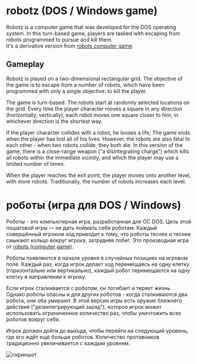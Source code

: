 # robotz (DOS / Windows game)
Robotz is a computer game that was developed for the DOS operating system. In this turn-based game, players are tasked with escaping from robots programmed to pursue and kill them.  
It's a derivative version from [robots computer game](https://en.wikipedia.org/wiki/Robots_(computer_game)). 

## Gameplay
Robotz is played on a two-dimensional rectangular grid. The objective of the game is to escape from a number of robots, which have been programmed with only a single objective: to kill the player.

The game is turn-based. The robots start at randomly selected locations on the grid. Every time the player character moves a square in any direction (horizontally, vertically), each robot moves one square closer to him, in whichever direction is the shortest way.

If the player character collides with a robot, he looses a life; The game ends when the player has lost all of his lives. However, the robots are also fatal to each other - when two robots collide, they both die. In this version of the game, there is a close-range weapon ("a disintegrating charge") which kills all robots within the immediate vicinity, and which the player may use a limited number of times.

When the player reaches the exit point, the player moves onto another level, with more robots. Traditionally, the number of robots increases each level.

# роботы (игра для DOS / Windows)
Роботы - это компьютерная игра, разработанная для ОС DOS. Цель этой пошаговой игры — не дать поймать себя роботам. Каждый совершённый игроком ход приводит к тому, что роботы теснее и теснее смыкают кольцо вокруг игрока, затрудняя побег.
Это производная игра от [robots (computer game)](https://en.wikipedia.org/wiki/Robots_(computer_game)).

Роботы появляются в начале уровня в случайных позициях на игровом поле. Каждый раз, когда игрок делает ход перемещаясь на одну клетку (горизонтально или вертикально), каждый робот перемещается на одну клетку в направлении к игроку.

Если игрок сталкивается с роботом, он погибает и теряет жизнь. Однако роботы опасны и для других роботов - когда сталкиваются два робота, они оба умирают. В этой версии игры есть оружие ближнего действия ("дезинтегрирующий заряд"), которое игрок может использовать ограниченное количество раз, чтобы уничтожить всех роботов вокруг себя.

Игрок должен дойти до выхода, чтобы перейти на следующий уровень, где его ждёт ещё больше роботов. Количество противников традиционно увеличивается с каждым уровнем.

![скриншот](http://i.imgur.com/ult8T9u.png)
